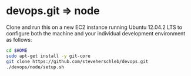 devops.git => node
=========
Clone and run this on a new EC2 instance running Ubuntu 12.04.2 LTS to
configure both the machine and your individual development environment as
follows:

```sh
cd $HOME
sudo apt-get install -y git-core
git clone https://github.com/steveherschleb/devops.git
./devops/node/setup.sh   
```




